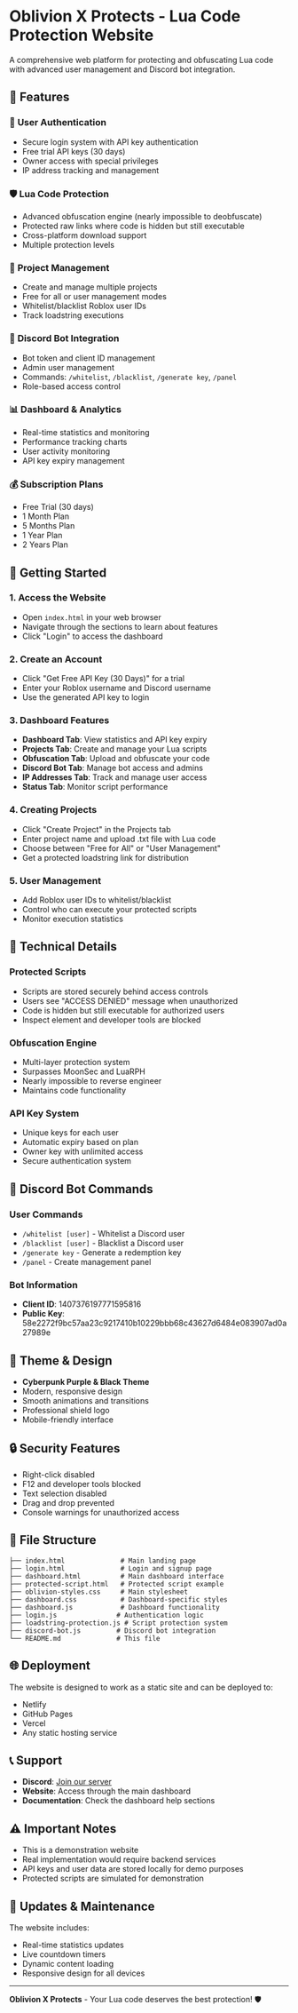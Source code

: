 # Oblivion X Protects - Lua Code Protection Website

A comprehensive web platform for protecting and obfuscating Lua code with advanced user management and Discord bot integration.

## 🌟 Features

### 🔐 **User Authentication**
- Secure login system with API key authentication
- Free trial API keys (30 days)
- Owner access with special privileges
- IP address tracking and management

### 🛡️ **Lua Code Protection**
- Advanced obfuscation engine (nearly impossible to deobfuscate)
- Protected raw links where code is hidden but still executable
- Cross-platform download support
- Multiple protection levels

### 📁 **Project Management**
- Create and manage multiple projects
- Free for all or user management modes
- Whitelist/blacklist Roblox user IDs
- Track loadstring executions

### 🤖 **Discord Bot Integration**
- Bot token and client ID management
- Admin user management
- Commands: `/whitelist`, `/blacklist`, `/generate key`, `/panel`
- Role-based access control

### 📊 **Dashboard & Analytics**
- Real-time statistics and monitoring
- Performance tracking charts
- User activity monitoring
- API key expiry management

### 💰 **Subscription Plans**
- Free Trial (30 days)
- 1 Month Plan
- 5 Months Plan
- 1 Year Plan
- 2 Years Plan

## 🚀 Getting Started

### 1. **Access the Website**
- Open `index.html` in your web browser
- Navigate through the sections to learn about features
- Click "Login" to access the dashboard

### 2. **Create an Account**
- Click "Get Free API Key (30 Days)" for a trial
- Enter your Roblox username and Discord username
- Use the generated API key to login

### 3. **Dashboard Features**
- **Dashboard Tab**: View statistics and API key expiry
- **Projects Tab**: Create and manage your Lua scripts
- **Obfuscation Tab**: Upload and obfuscate your code
- **Discord Bot Tab**: Manage bot access and admins
- **IP Addresses Tab**: Track and manage user access
- **Status Tab**: Monitor script performance

### 4. **Creating Projects**
- Click "Create Project" in the Projects tab
- Enter project name and upload .txt file with Lua code
- Choose between "Free for All" or "User Management"
- Get a protected loadstring link for distribution

### 5. **User Management**
- Add Roblox user IDs to whitelist/blacklist
- Control who can execute your protected scripts
- Monitor execution statistics

## 🔧 Technical Details

### **Protected Scripts**
- Scripts are stored securely behind access controls
- Users see "ACCESS DENIED" message when unauthorized
- Code is hidden but still executable for authorized users
- Inspect element and developer tools are blocked

### **Obfuscation Engine**
- Multi-layer protection system
- Surpasses MoonSec and LuaRPH
- Nearly impossible to reverse engineer
- Maintains code functionality

### **API Key System**
- Unique keys for each user
- Automatic expiry based on plan
- Owner key with unlimited access
- Secure authentication system

## 📱 **Discord Bot Commands**

### **User Commands**
- `/whitelist [user]` - Whitelist a Discord user
- `/blacklist [user]` - Blacklist a Discord user
- `/generate key` - Generate a redemption key
- `/panel` - Create management panel

### **Bot Information**
- **Client ID**: 1407376197771595816
- **Public Key**: 58e2272f9bc57aa23c9217410b10229bbb68c43627d6484e083907ad0a27989e

## 🎨 **Theme & Design**

- **Cyberpunk Purple & Black Theme**
- Modern, responsive design
- Smooth animations and transitions
- Professional shield logo
- Mobile-friendly interface

## 🔒 **Security Features**

- Right-click disabled
- F12 and developer tools blocked
- Text selection disabled
- Drag and drop prevented
- Console warnings for unauthorized access

## 📁 **File Structure**

```
├── index.html              # Main landing page
├── login.html              # Login and signup page
├── dashboard.html          # Main dashboard interface
├── protected-script.html   # Protected script example
├── oblivion-styles.css     # Main stylesheet
├── dashboard.css           # Dashboard-specific styles
├── dashboard.js            # Dashboard functionality
├── login.js               # Authentication logic
├── loadstring-protection.js # Script protection system
├── discord-bot.js         # Discord bot integration
└── README.md              # This file
```

## 🌐 **Deployment**

The website is designed to work as a static site and can be deployed to:
- Netlify
- GitHub Pages
- Vercel
- Any static hosting service

## 📞 **Support**

- **Discord**: [Join our server](https://discord.gg/qFhQYT4G)
- **Website**: Access through the main dashboard
- **Documentation**: Check the dashboard help sections

## ⚠️ **Important Notes**

- This is a demonstration website
- Real implementation would require backend services
- API keys and user data are stored locally for demo purposes
- Protected scripts are simulated for demonstration

## 🔄 **Updates & Maintenance**

The website includes:
- Real-time statistics updates
- Live countdown timers
- Dynamic content loading
- Responsive design for all devices

---

**Oblivion X Protects** - Your Lua code deserves the best protection! 🛡️
